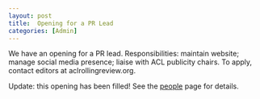 ```yaml
---
layout: post
title:  Opening for a PR Lead
categories: [Admin]
---
```


We have an opening for a PR lead. Responsibilities: maintain website; manage social media presence; liaise with ACL publicity chairs. To apply, contact editors at aclrollingreview.org.

Update: this opening has been filled! See the [people](https://aclrollingreview.org/about/people) page for details. 